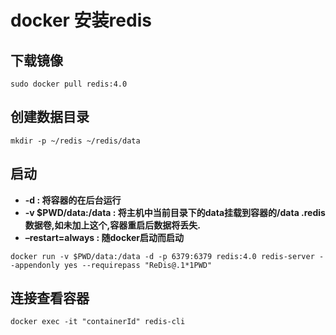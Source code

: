 # docker 安装redis

## 下载镜像

```sudo docker pull redis
sudo docker pull redis:4.0
```

## 创建数据目录

```
mkdir -p ~/redis ~/redis/data
```

## 启动

- **-d : 将容器的在后台运行**
- **-v $PWD/data:/data : 将主机中当前目录下的data挂载到容器的/data .redis数据卷,如未加上这个,容器重启后数据将丢失.**
- **–restart=always : 随docker启动而启动**

```
docker run -v $PWD/data:/data -d -p 6379:6379 redis:4.0 redis-server --appendonly yes --requirepass "ReDis@.1*1PWD"
```

## 连接查看容器

```
docker exec -it "containerId" redis-cli
```

